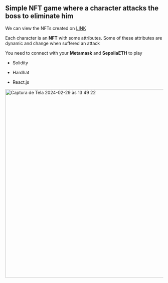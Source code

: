 



## Simple NFT game where a character attacks the boss to eliminate him

We can view the NFTs created on [LINK](https://testnets.opensea.io/collection/heroes-384)

Each character is an **NFT** with some attributes. Some of these attributes are dynamic and change when suffered an attack


You need to connect with your **Metamask** and **SepoliaETH** to play

- Solidity
- Hardhat

- React.js

<img width="601" alt="Captura de Tela 2024-02-29 às 13 49 22" src="https://github.com/mmjck/nft-game/assets/55866244/2fd001d7-99be-44b0-be9a-d1e640d21c59">
